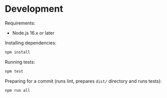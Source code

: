 # Development

Requirements:
- Node.js 16.x or later

Installing dependencies:

```bash
npm install
```

Running tests:

```bash
npm test
```

Preparing for a commit (runs lint, prepares `dist/` directory and runs tests):

```bash
npm run all
```
